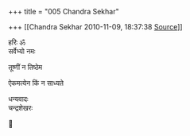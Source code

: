 +++
title = "005 Chandra Sekhar"

+++
[[Chandra Sekhar	2010-11-09, 18:37:38 [Source](https://groups.google.com/g/bvparishat/c/MPZwUsWodzo)]]



हरिः ॐ  
सर्वेभ्यो नमः  

तूष्णीं न तिष्ठेम  
  
ऐकमत्येन किं न साध्यते  
  
धन्यवादः  
चन्द्रशेखरः  
  



